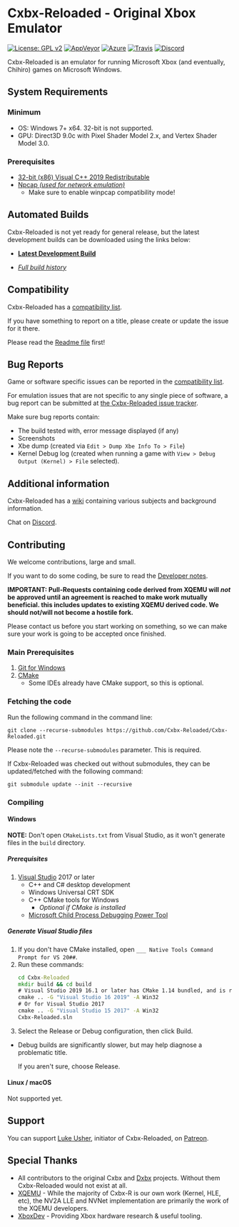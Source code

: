 # Cxbx-Reloaded - Original Xbox Emulator
[![License: GPL v2](https://img.shields.io/badge/License-GPL%20v2-blue.svg)](https://img.shields.io/badge/License-GPL%20v2-blue.svg)
[![AppVeyor](https://ci.appveyor.com/api/projects/status/iao43irxl3umbp33?svg=true)](https://ci.appveyor.com/project/SoullessSentinel/cxbx-reloaded)
[![Azure](https://Cxbx-Reloaded.visualstudio.com/Cxbx-Reloaded/_apis/build/status/Cxbx-Reloaded.Cxbx-Reloaded?branchName=develop)](https://Cxbx-Reloaded.visualstudio.com/Cxbx-Reloaded/_build/latest?definitionId=7&branchName=develop)
[![Travis](https://travis-ci.org/Cxbx-Reloaded/Cxbx-Reloaded.svg?branch=develop)](https://travis-ci.org/Cxbx-Reloaded/Cxbx-Reloaded)
[![Discord](https://img.shields.io/badge/chat-on%20discord-7289da.svg?logo=discord)](https://discord.gg/26Xjx23)

Cxbx-Reloaded is an emulator for running Microsoft Xbox (and eventually, Chihiro) games on Microsoft Windows.

## System Requirements
### Minimum
  * OS: Windows 7+ x64. 32-bit is not supported.
  * GPU: Direct3D 9.0c with Pixel Shader Model 2.x, and Vertex Shader Model 3.0.

### Prerequisites
  * [32-bit (x86) Visual C++ 2019 Redistributable](https://aka.ms/vs/16/release/vc_redist.x86.exe)
  * [Npcap *(used for network emulation)*](https://nmap.org/npcap/#download)
    * Make sure to enable winpcap compatibility mode!

## Automated Builds
Cxbx-Reloaded is not yet ready for general release, but the latest development builds can be downloaded using the links below:

  * **[Latest Development Build](https://ci.appveyor.com/api/projects/SoullessSentinel/cxbx-reloaded/artifacts/Release.zip?branch=develop&job=Configuration:%20Release&pr=false)**

  * *[Full build history](https://ci.appveyor.com/project/SoullessSentinel/cxbx-reloaded/history)*

## Compatibility
Cxbx-Reloaded has a [compatibility list](https://github.com/Cxbx-Reloaded/game-compatibility#cxbx-reloaded-game-compatibility-project).

If you have something to report on a title, please create or update the issue for it there.

Please read the [Readme file](https://github.com/Cxbx-Reloaded/game-compatibility/blob/master/README.md) first!

## Bug Reports
Game or software specific issues can be reported in the [compatibility list](https://github.com/Cxbx-Reloaded/game-compatibility#cxbx-reloaded-game-compatibility-project).

For emulation issues that are not specific to any single piece of software, a bug report can be submitted at [the Cxbx-Reloaded issue tracker](https://github.com/Cxbx-Reloaded/Cxbx-Reloaded/issues).

Make sure bug reports contain:
  * The build tested with, error message displayed (if any)
  * Screenshots 
  * Xbe dump (created via `Edit > Dump Xbe Info To > File`)
  * Kernel Debug log (created when running a game with `View > Debug Output (Kernel) > File` selected).

## Additional information
Cxbx-Reloaded has a [wiki](https://github.com/Cxbx-Reloaded/Cxbx-Reloaded/wiki) containing various subjects and background information.

Chat on [Discord](https://discord.gg/26Xjx23).

## Contributing
We welcome contributions, large and small.

If you want to do some coding, be sure to read the [Developer notes](https://github.com/Cxbx-Reloaded/Cxbx-Reloaded/wiki/Developer-notes).

**IMPORTANT: Pull-Requests containing code derived from XQEMU will _not_ be approved until an agreement is reached to make work mutually beneficial. this includes updates to existing XQEMU derived code. We should not/will not become a hostile fork.**

Please contact us before you start working on something, so we can make sure your work is going to be accepted once finished.

### Main Prerequisites
1. [Git for Windows](https://git-scm.com)
2. [CMake](https://cmake.org)
    * Some IDEs already have CMake support, so this is optional.

### Fetching the code
Run the following command in the command line:

`git clone --recurse-submodules https://github.com/Cxbx-Reloaded/Cxbx-Reloaded.git`

Please note the `--recurse-submodules` parameter. This is required.

If Cxbx-Reloaded was checked out without submodules, they can be updated/fetched with the following command:

`git submodule update --init --recursive`

### Compiling

#### Windows
**NOTE:** Don't open `CMakeLists.txt` from Visual Studio, as it won't generate files in the `build` directory.

##### Prerequisites
1. [Visual Studio](https://visualstudio.microsoft.com/downloads/) 2017 or later
    * C++ and C# desktop development
    * Windows Universal CRT SDK
    * C++ CMake tools for Windows
      * *Optional if CMake is installed*
    * [Microsoft Child Process Debugging Power Tool](https://marketplace.visualstudio.com/items?itemName=vsdbgplat.MicrosoftChildProcessDebuggingPowerTool)

##### Generate Visual Studio files
1. If you don't have CMake installed, open `___ Native Tools Command Prompt for VS 20##`.
2. Run these commands:
    ```cmd
    cd Cxbx-Reloaded
    mkdir build && cd build
    # Visual Studio 2019 16.1 or later has CMake 1.14 bundled, and is required
    cmake .. -G "Visual Studio 16 2019" -A Win32
    # Or for Visual Studio 2017
    cmake .. -G "Visual Studio 15 2017" -A Win32
    Cxbx-Reloaded.sln
    ```
3. Select the Release or Debug configuration, then click Build.
  * Debug builds are significantly slower, but may help diagnose a problematic title.

    If you aren't sure, choose Release.

#### Linux / macOS
Not supported yet.

## Support
You can support [Luke Usher](https://github.com/LukeUsher), initiator of Cxbx-Reloaded, on [Patreon](https://www.patreon.com/LukeUsher).

## Special Thanks
* All contributors to the original Cxbx and [Dxbx](https://github.com/PatrickvL/Dxbx) projects. Without them Cxbx-Reloaded would not exist at all.
* [XQEMU](https://github.com/xqemu/xqemu) - While the majority of Cxbx-R is our own work (Kernel, HLE, etc), the NV2A LLE and NVNet implementation are primarily the work of the XQEMU developers.
* [XboxDev](https://github.com/xboxdev) - Providing Xbox hardware research & useful tooling.
